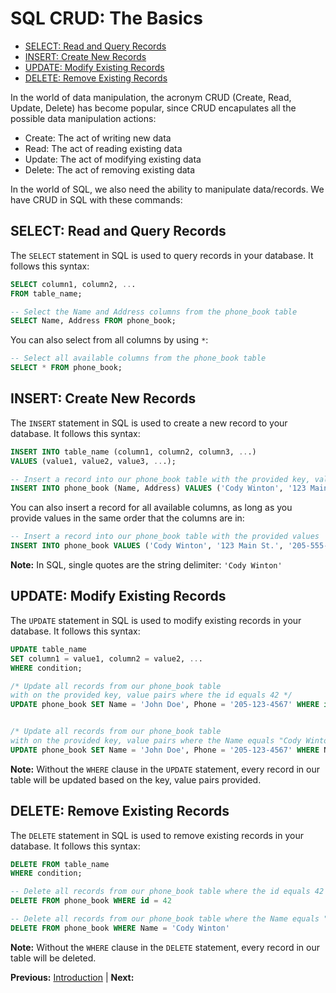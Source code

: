# SQL CRUD: The Basics

* [SELECT: Read and Query Records](#select-read-and-query-records)
* [INSERT: Create New Records](#insert-create-new-records)
* [UPDATE: Modify Existing Records](#update-modify-existing-records)
* [DELETE: Remove Existing Records](#delete-remove-existing-records)

In the world of data manipulation, the acronym CRUD (Create, Read, Update, Delete) has become popular, since CRUD encapulates all the possible data manipulation actions:

* Create: The act of writing new data
* Read: The act of reading existing data
* Update: The act of modifying existing data
* Delete: The act of removing existing data

In the world of SQL, we also need the ability to manipulate data/records. We have CRUD in SQL with these commands:

## SELECT: Read and Query Records

The `SELECT` statement in SQL is used to query records in your database. It follows this syntax:

```sql
SELECT column1, column2, ...
FROM table_name;

-- Select the Name and Address columns from the phone_book table
SELECT Name, Address FROM phone_book;
```

You can also select from all columns by using `*`:

```sql
-- Select all available columns from the phone_book table
SELECT * FROM phone_book;
```

## INSERT: Create New Records

The `INSERT` statement in SQL is used to create a new record to your database. It follows this syntax:

```sql
INSERT INTO table_name (column1, column2, column3, ...)
VALUES (value1, value2, value3, ...);

-- Insert a record into our phone_book table with the provided key, value pairs
INSERT INTO phone_book (Name, Address) VALUES ('Cody Winton', '123 Main St.');
```

You can also insert a record for all available columns, as long as you provide values in the same order that the columns are in:

```sql
-- Insert a record into our phone_book table with the provided values
INSERT INTO phone_book VALUES ('Cody Winton', '123 Main St.', '205-555-1234');
```

**Note:** In SQL, single quotes are the string delimiter: `'Cody Winton'`

## UPDATE: Modify Existing Records

The `UPDATE` statement in SQL is used to modify existing records in your database. It follows this syntax:

```sql
UPDATE table_name
SET column1 = value1, column2 = value2, ...
WHERE condition;

/* Update all records from our phone_book table
with on the provided key, value pairs where the id equals 42 */
UPDATE phone_book SET Name = 'John Doe', Phone = '205-123-4567' WHERE id = 42


/* Update all records from our phone_book table
with on the provided key, value pairs where the Name equals "Cody Winton" */
UPDATE phone_book SET Name = 'John Doe', Phone = '205-123-4567' WHERE Name = 'Cody Winton'
```

**Note:** Without the `WHERE` clause in the `UPDATE` statement, every record in our table will be updated based on the key, value pairs provided.

## DELETE: Remove Existing Records

The `DELETE` statement in SQL is used to remove existing records in your database. It follows this syntax:

```sql
DELETE FROM table_name
WHERE condition;

-- Delete all records from our phone_book table where the id equals 42
DELETE FROM phone_book WHERE id = 42

-- Delete all records from our phone_book table where the Name equals "Cody Winton"
DELETE FROM phone_book WHERE Name = 'Cody Winton'
```

**Note:** Without the `WHERE` clause in the `DELETE` statement, every record in our table will be deleted.

**Previous:** [Introduction](introduction.markdown) |
**Next:** []()
